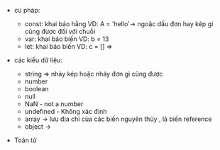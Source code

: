 - cú pháp: 
    + const: khai báo hằng VD: A = 'hello'-> ngoặc dấu đơn hay kép gi cũng được đối với chuỗi
    + var: khai báo biến VD: b = 13
    + let: khai báo biến VD: c = []
    => 

- các kiểu dữ liệu:
    + string => nháy kép hoặc nháy đơn gì cũng được
    + number
    + boolean
    + null
    + NaN - not a number
    + undefined - Không xác định
    + array -> lưu địa chỉ của các biến nguyên thủy , là biến reference
    + object -> 

- Toán tử